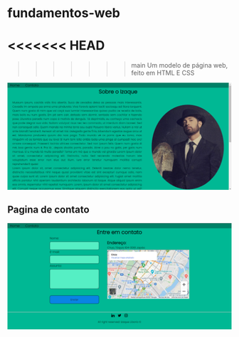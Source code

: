 # fundamentos-web
<<<<<<< HEAD
=======

>>>>>>> main
Um modelo de página web, feito em HTML E CSS

<img src="https://github.com/IzaqueL95/fundamentos-web/blob/css/assets/img/capturar-final.png">

## Pagina de contato

<img src="https://raw.githubusercontent.com/IzaqueL95/fundamentos-web/css/assets/img/capturar-contato.png">
